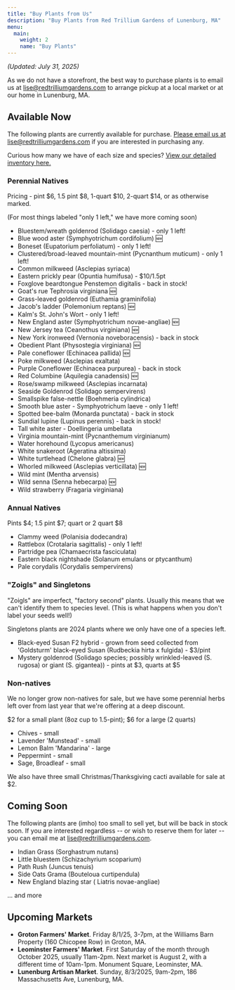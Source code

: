 ```yaml
---
title: "Buy Plants from Us"
description: "Buy Plants from Red Trillium Gardens of Lunenburg, MA"
menu:
  main:
    weight: 2
    name: "Buy Plants"
---
```


_(Updated: July 31, 2025)_

As we do not have a storefront, the best way to purchase plants is to email us at [lise@redtrilliumgardens.com](mailto:lise@redtrilliumgardens.com) to arrange pickup at a local market or at our home in Lunenburg, MA. 

## Available Now

The following plants are currently available for purchase. [Please email us at lise@redtrilliumgardens.com](mailto:lise@redtrilliumgardens.com) if you are interested in purchasing any.

Curious how many we have of each size and species? [View our detailed inventory here.](https://docs.google.com/spreadsheets/d/1FV7iCZJYFeVC55onCDUhkP_r6_sS_5j-vdgNPat4-bk/edit?usp=sharing)

### Perennial Natives

Pricing - pint $6, 1.5 pint $8, 1-quart $10, 2-quart $14, or as otherwise marked.

(For most things labeled "only 1 left," we have more coming soon)

- Bluestem/wreath goldenrod (Solidago caesia) - only 1 left!
- Blue wood aster	(Symphyotrichum cordifolium) 🆕
- Boneset (Eupatorium perfoliatum) - only 1 left!
- Clustered/broad-leaved mountain-mint (Pycnanthum muticum) - only 1 left!
- Common milkweed	(Asclepias syriaca)
- Eastern prickly pear (Opuntia humifusa) - $10/1.5pt
- Foxglove beardtongue	Penstemon digitalis - back in stock!
- Goat's rue	Tephrosia virginiana 🆕
- Grass-leaved goldenrod (Euthamia graminifolia)
- Jacob's ladder (Polemonium reptans) 🆕
- Kalm's St. John's Wort - only 1 left! 
- New England aster	(Symphyotrichum novae-angliae) 🆕
- New Jersey tea (Ceanothus virginiana) 🆕
- New York ironweed (Vernonia noveboracensis) - back in stock
- Obedient Plant	(Physostegia virginiana) 🆕
- Pale coneflower	(Echinacea pallida) 🆕
- Poke milkweed	(Asclepias exaltata)
- Purple Coneflower	(Echinacea purpurea) - back in stock
- Red Columbine	(Aquilegia canadensis) 🆕
- Rose/swamp milkweed (Asclepias incarnata)
- Seaside Goldenrod (Solidago sempervirens)
- Smallspike false-nettle (Boehmeria cylindrica)
- Smooth blue aster - Symphyotrichum laeve - only 1 left!
- Spotted bee-balm (Monarda punctata) - back in stock
- Sundial lupine (Lupinus perennis) - back in stock!
- Tall white aster - Doellingeria umbellata
- Virginia mountain-mint	(Pycnanthemum virginianum)
- Water horehound (Lycopus americanus)
- White snakeroot (Ageratina altissima)
- White turtlehead (Chelone glabra) 🆕
- Whorled milkweed	(Asclepias verticillata) 🆕
- Wild mint (Mentha arvensis)
- Wild senna (Senna hebecarpa) 🆕
- Wild strawberry (Fragaria virginiana)

### Annual Natives

Pints $4; 1.5 pint $7; quart or 2 quart $8

- Clammy weed (Polanisia dodecandra)
- Rattlebox (Crotalaria sagittalis) - only 1 left!
- Partridge pea (Chamaecrista fasciculata)
- Eastern black nightshade (Solanum emulans or ptycanthum)
- Pale corydalis (Corydalis sempervirens) 

### "Zoigls" and Singletons

"Zoigls" are imperfect, "factory second" plants. Usually this means that we can't identify them to species level. (This is what happens when you don't label your seeds well!)

Singletons plants are 2024 plants where we only have one of a species left.

- Black-eyed Susan F2 hybrid - grown from seed collected from 'Goldsturm' black-eyed Susan (Rudbeckia hirta x fulgida) - $3/pint
- Mystery goldenrod (Solidago species; possibly wrinkled-leaved (S. rugosa) or giant (S. gigantea)) - pints at $3, quarts at $5

### Non-natives

We no longer grow non-natives for sale, but we have some perennial herbs left over from last year that we're offering at a deep discount.

$2 for a small plant (8oz cup to 1.5-pint); $6 for a large (2 quarts)

- Chives - small
- Lavender 'Munstead' - small
- Lemon Balm 'Mandarina' - large
- Peppermint - small
- Sage, Broadleaf - small

We also have three small Christmas/Thanksgiving cacti available for sale at $2. 

## Coming Soon

The following plants are (imho) too small to sell yet, but will be back in stock soon. If you are interested regardless -- or wish to reserve them for later -- you can email me at lise@redtrilliumgardens.com.

- Indian Grass (Sorghastrum nutans)
- Little bluestem	(Schizachyrium scoparium)
- Path Rush	(Juncus tenuis)
- Side Oats Grama	(Bouteloua curtipendula)
- New England blazing star ( Liatris novae-angliae)

... and more

## Upcoming Markets

- **Groton Farmers' Market**. Friday 8/1/25, 3-7pm, at the Williams Barn Property (160 Chicopee Row) in Groton, MA. 
- **Leominster Farmers' Market**. First Saturday of the month through October 2025, usually 11am-2pm. Next market is August 2, with a different time of 10am-1pm. Monument Square, Leominster, MA. 
- **Lunenburg Artisan Market**. Sunday, 8/3/2025, 9am-2pm, 186 Massachusetts Ave, Lunenburg, MA.